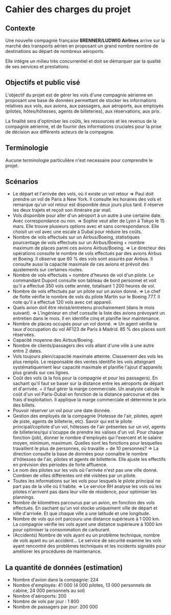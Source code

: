 # Cahier des charges du projet

## Contexte

Une nouvelle compagnie française **BRENNER/LUDWIG Airlines** arrive sur la marché des transports aérien en proposant un grand nombre nombre de destinations au départ de nombreux aéroports.

Elle intègre un milieu très concurrentiel et doit se démarquer par la qualité de ses services et prestations.

## Objectifs et public visé

L'objectif du projet est de gérer les vols d'une compagnie aérienne en proposant une base de données permettant de stocker les informations relatives aux vols, aux avions, aux passagers, aux aéroports, aux employés (pilotes, hôtes/hôtesses, agents de billeteries), aux réservations, aux prix.

La finalité sera d'optimiser les coûts, les ressources et les revenus de la compagnie aérienne, et de fournir des informations cruciales pour la prise de décision aux différents acteurs de la compagnie.

## Terminologie

Aucune terminologie particulière n'est necessaire pour comprendre le projet.

## Scénarios

- Le départ et l'arrivée des vols, où il existe un vol retour => Paul doit prendre un vol de Paris à New York. Il consulte les horaires des vols et remarque qu'un vol retour est disponible deux jours plus tard. Il réserve les deux trajets et reçoit son itinéraire par mail.
- Vols disponible pour aller d'un aéroport à un autre à une certaine date. Avec correspondance ou non. => Sophie veut aller de Lyon à Tokyo le 15 mars. Elle trouve plusieurs options avec et sans correspondance. Elle choisit un vol avec une escale à Dubaï pour réduire les coûts.
- Nombre de vols effectués sur un Airbus/Boeing, statistiques pourcentage de vols effectués sur un Airbus/Boeing + nombre maximum de places parmi ces avions Airbus/Boeing. => Le directeur des opérations consulte le nombre de vols effectués par des avions Airbus et Boeing. Il observe que 60 % des vols sont assurés par Airbus. Il consulte aussi la capacité maximale de ces avions et prévoit des ajustements sur certaines routes.
- Nombre de vols effectués + nombre d'heures de vol d'un pilote. Le commandant Dupont consulte son tableau de bord personnel et voit qu'il a effectué 350 vols cette année, totalisant 1 200 heures de vol.
- Nombre de vols effectués par un pilote sur un avion donné. => Le chef de flotte vérifie le nombre de vols du pilote Martin sur le Boeing 777. Il note qu'il a effectué 120 vols avec cet appareil.
- Quels avion doit être révisé/entretenu prochainement (dans le mois suivant). => L'ingénieur en chef consulte la liste des avions prévoyant un entretien dans le mois. Il en identifie cinq et planifie leur maintenance.
- Nombre de places occupés pour un vol donné. => Un agent vérifie le taux d'occupation du vol AF123 de Paris à Madrid. 85 % des places sont réservées.
- Capacité moyenne des Airbus/Boeing.
- Nombre de clients/passagers des vols allant d'une ville à une autre entre 2 dates.
- Vols toujours plein/capacité maximale atteinte. Classement des vols les plus remplis. Le responsable des ventes identifie les vols atteignant systématiquement leur capacité maximale et planifie l'ajout d'appareils plus grands sur ces lignes.
- Coût des vols (à la fois pour la compagnie et pour les passagers). En sachant qu'il faut se baser sur la distance entre les aéroports de départ et d'arrivée. + il faut gérer la marge commerciale. Un analyste calcule le coût d'un vol Paris-Dubaï en fonction de la distance parcourue et des frais d'exploitation. Il applique la marge commerciale et détermine le prix des billets.
- Pouvoir réserver un vol pour une date donnée.
- Gestion des employés de la compagnie (Hotesse de l'air, pilotes, agent de piste, agents de billeterie, etc). Savoir qui est le pilote principal/copilote d'un vol, hôtesses de l'air présentes sur un vol, agents de billeteries/qui s'ocuppe de prendre les valises d'un vol. Pour chaque fonction (job), donner le nombre d'employés qui l'exercent et le salaire moyen, minimum, maximum. Quelles sont les fonctions pour lesquelles travaillent le plus de personnes, où travaille + de 10 personnes? => La direction consulte la base de données pour connaître le nombre d'hôtesses de l'air, pilotes et agents de billetterie. Elle ajuste les effectifs en prévision des périodes de forte affluence.
- Le nom des pilotes sur les vols où l'arrivée n'est pas une ville donné. Combien de villes différentes ont été visitées par un pilote.
- Toutes les informations sur les vols pour lesquels le pilote principal ne part pas de la ville où il habite. => Le service RH analyse les vols où les pilotes n'arrivent pas dans leur ville de résidence, pour optimiser les plannings.
- Nombre de kilomètres parcourus par un avion, en fonction des vols effectués. En sachant qu'un vol stocke uniquement ville de départ et ville d'arrivée. Et que chaque ville a une latitude et une longitude.
- Nombre de vols qui ont parcouru une distance supérieure à 1 000 km. La compagnie vérifie les vols ayant une distance supérieure à 1000 km pour optimiser la consommation de carburant.
- (Accidents) Nombre de vols ayant eu un problème technique, nombre de vols ayant eu un accident... Le service de sécurité examine les vols ayant rencontré des problèmes techniques et les incidents signalés pour améliorer les procédures de maintenance.

## La quantité de données (estimation)

- Nombre d'avion dans la compagnie: 224
- Nombre d'employés: 41 000 (4 000 pilotes, 13 000 personnels de cabine, 24 000 personnels au sol)
- Nombre d'aéroports: 200
- Nombre de vols par jour : 1 800
- Nombre de passagers par jour: 200 000
